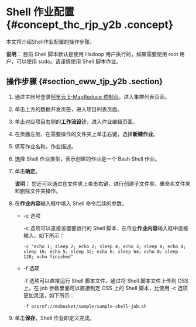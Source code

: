 # Shell 作业配置 {#concept_thc_rjp_y2b .concept}

本文将介绍Shell作业配置的操作步骤。

**说明：** 目前 Shell 脚本默认是使用 Hadoop 用户执行的，如果需要使用 root 用户，可以使用 sudo。请谨慎使用 Shell 脚本作业。

## 操作步骤 {#section_eww_tjp_y2b .section}

1.  通过主账号登录[阿里云 E-MapReduce 控制台](https://emr.console.aliyun.com/)，进入集群列表页面。
2.  单击上方的数据开发页签，进入项目列表页面。
3.  单击对应项目右侧的**工作流设计**，进入作业编辑页面。
4.  在页面左侧，在需要操作的文件夹上单击右键，选择**新建作业**。
5.  填写作业名称，作业描述。
6.  选择 Shell 作业类型，表示创建的作业是一个 Bash Shell 作业。
7.  单击**确定**。

    **说明：** 您还可以通过在文件夹上单击右键，进行创建子文件夹、重命名文件夹和删除文件夹操作。

8.  在**作业内容**输入框中填入 Shell 命令后续的参数。
    -   -c 选项

        -c 选项可以直接设置要运行的 Shell 脚本，在作业**作业内容**输入框中直接输入，如下所示：

        ```
        -c "echo 1; sleep 2; echo 2; sleep 4; echo 3; sleep 8; echo 4; sleep 16; echo 5; sleep 32; echo 6; sleep 64; echo 8; sleep 128; echo finished"
        ```

    -   -f 选项

        -f 选项可以直接运行 Shell 脚本文件。通过将 Shell 脚本文件上传到 OSS 上，在 job 参数里面可以直接制定 OSS 上的 Shell 脚本，比使用 -c 选项更加灵活，如下所示：

        ```
        -f ossref://mxbucket/sample/sample-shell-job.sh
        ```

9.  单击**保存**，Shell 作业即定义完成。

